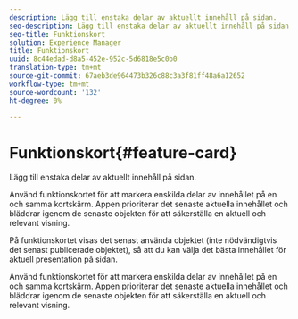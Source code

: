 ```yaml
---
description: Lägg till enstaka delar av aktuellt innehåll på sidan.
seo-description: Lägg till enstaka delar av aktuellt innehåll på sidan.
seo-title: Funktionskort
solution: Experience Manager
title: Funktionskort
uuid: 8c44edad-d8a5-452e-952c-5d6818e5c0b0
translation-type: tm+mt
source-git-commit: 67aeb3de964473b326c88c3a3f81ff48a6a12652
workflow-type: tm+mt
source-wordcount: '132'
ht-degree: 0%

---
```



# Funktionskort{#feature-card}

Lägg till enstaka delar av aktuellt innehåll på sidan.

Använd funktionskortet för att markera enskilda delar av innehållet på en och samma kortskärm. Appen prioriterar det senaste aktuella innehållet och bläddrar igenom de senaste objekten för att säkerställa en aktuell och relevant visning.

På funktionskortet visas det senast använda objektet (inte nödvändigtvis det senast publicerade objektet), så att du kan välja det bästa innehållet för aktuell presentation på sidan.

Använd funktionskortet för att markera enskilda delar av innehållet på en och samma kortskärm. Appen prioriterar det senaste aktuella innehållet och bläddrar igenom de senaste objekten för att säkerställa en aktuell och relevant visning.
